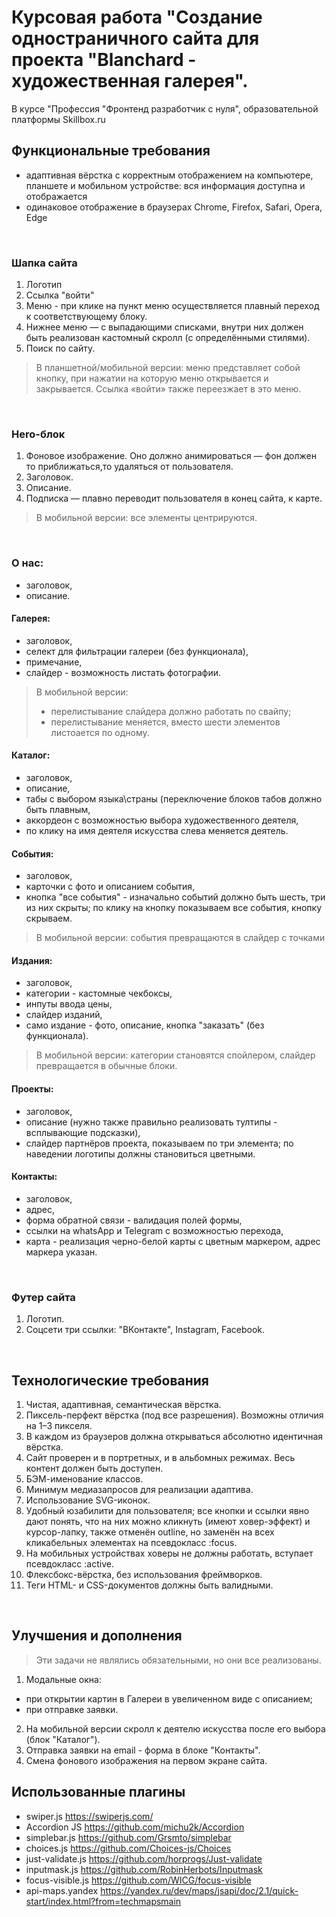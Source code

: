 <h1>
  <a href="#курсовая-работа-создание-одностраничного-сайта-для-проекта-blanchard---художественная-галерея"></a>
  Курсовая работа "Создание одностраничного сайта для проекта "Blanchard - художественная галерея".
</h1>

<p>В курсе "Профессия "Фронтенд разработчик с нуля", образовательной платформы Skillbox.ru</p>

<h2>
  <a href="#функциональные-требования"></a>
  Функциональные требования
</h2>

<ul>
  <li>адаптивная вёрстка с корректным отображением на компьютере, планшете и мобильном устройстве: вся информация доступна и отображается</li>
  <li>одинаковое отображение в браузерах Chrome, Firefox, Safari, Opera, Edge</li>
</ul>

<br>

<h3>
  <a href="#шапка-сайта"></a>
  Шапка сайта
</h3>

<ol>
  <li>Логотип</li>
  <li>Ссылка "войти"</li>
  <li>Меню - при клике на пункт меню осуществляется плавный переход к соответствующему блоку.</li>
  <li>Нижнее меню — с выпадающими списками, внутри них должен быть реализован кастомный скролл (с определёнными стилями).</li>
  <li>Поиск по сайту.</li>
</ol>

<blockquote>
  <p>В планшетной/мобильной версии:  меню представляет собой кнопку, при нажатии на которую меню открывается и закрывается. Ссылка «войти» также переезжает в это меню.</p>
</blockquote>

<br>

<h3>
  <a href="#hero-блок"></a>Hero-блок
</h3>

<ol>
  <li>Фоновое изображение. Оно должно анимироваться — фон должен то приближаться,то удаляться от пользователя.</li>
  <li>Заголовок.</li>
  <li>Описание.</li>
  <li>Подписка — плавно переводит пользователя в конец сайта, к карте.</li>
</ol>

<blockquote>
  <p>В мобильной версии: все элементы центрируются.</p>
</blockquote>

<br>

<h3>
  <a href="#основной-контент-с-семью-разделами"></a>О нас:
</h4>

<ul>
  <li>заголовок,</li>
  <li>описание.</li>
</ul>

<h4>
  <a href="#галерея"></a>Галерея:
</h4>

<ul>
  <li>заголовок,</li>
  <li>селект для фильтрации галереи (без функционала),</li>
  <li>примечание,</li>
  <li>слайдер - возможность листать фотографии.</li>
</ul>

<blockquote>
  <p>В мобильной версии:</p>
  <ul>
    <li>перелистывание слайдера должно работать по свайпу;</li>
    <li>перелистывание меняется, вместо шести элементов листоается по одному.</li>
  </ul>
</blockquote>

<h4>
  <a href="#каталог"></a>Каталог:
</h4>

<ul>
  <li>заголовок,</li>
  <li>описание,</li>
  <li>табы с выбором языка\страны (переключение блоков табов должно быть плавным,</li>
  <li>аккордеон с возможностью выбора художественного деятеля,</li>
  <li>по клику на имя деятеля искусства слева меняется деятель.</li>
</ul>

<h4>
  <a href="#события"></a>События:
</h4>

<ul>
  <li>заголовок,</li>
  <li>карточки с фото и описанием события,</li>
  <li>кнопка "все события" - изначально событий должно быть шесть, три из них скрыты; по клику на кнопку показываем все события, кнопку скрываем.</li>
</ul>

<blockquote>
  <p>В мобильной версии: события превращаются в слайдер с точками</p>
</blockquote>

<h4>
  <a href="#издания"></a>Издания:
</h4>

<ul dir="auto">
  <li>заголовок,</li>
  <li>категории - кастомные чекбоксы,</li>
  <li>инпуты ввода цены,</li>
  <li>слайдер изданий,</li>
  <li>само издание - фото, описание, кнопка "заказать" (без функционала).</li>
</ul>

<blockquote>
  <p>В мобильной версии: категории становятся спойлером, слайдер превращается в обычные блоки.</p>
</blockquote>

<h4>
  <a href="#проекты"></a>Проекты:
</h4>

<ul>
  <li>заголовок,</li>
  <li>описание (нужно также правильно реализовать тултипы - всплывающие подсказки),</li>
  <li>слайдер партнёров проекта, показываем по три элемента; по наведении логотипы должны становиться цветными.</li>
</ul>

<h4>
  <a href="#контакты"></a>Контакты:
</h4>

<ul>
  <li>заголовок,</li>
  <li>адрес,</li>
  <li>форма обратной связи - валидация полей формы,</li>
  <li>ссылки на whatsApp и Telegram с возможностью перехода,</li>
  <li>карта - реализация черно-белой карты с цветным маркером, адрес маркера указан.</li>
</ul>

<br>

<h3>
  <a href="#футер-сайта"></a>Футер сайта
</h3>

<ol>
  <li>Логотип.</li>
  <li>Соцсети три ссылки: "ВКонтакте", Instagram, Facebook.</li>
</ol>

<br>

<h2>
  <a href="#технологические-требования"></a>Технологические требования
</h2>

<ol>
  <li>Чистая, адаптивная, семантическая вёрстка.</li>
  <li>Пиксель-перфект вёрстка (под все разрешения). Возможны отличия на 1–3 пикселя.</li>
  <li>В каждом из браузеров должна открываться абсолютно идентичная вёрстка.</li>
  <li>Сайт проверен и в портретных, и в альбомных режимах. Весь контент должен быть доступен.</li>
  <li>БЭМ-именование классов.</li>
  <li>Минимум медиазапросов для реализации адаптива.</li>
  <li>Использование SVG-иконок.</li>
  <li>Удобный юзабилити для пользователя; все кнопки и ссылки явно дают понять, что на них можно кликнуть (имеют ховер-эффект) и курсор-лапку, также отменён outline, но заменён на всех кликабельных элементах на
псевдокласс :focus.</li>
  <li>На мобильных устройствах ховеры не должны работать, вступает псевдокласс :active.</li>
  <li>Флексбокс-вёрстка, без использования фреймворков.</li>
  <li>Теги HTML- и CSS-документов должны быть валидными.</li>
</ol>

<br>

<h2>
  <a href="#улучшения-и-дополнения"></a>Улучшения и дополнения
</h2>

<blockquote>
  <p>Эти задачи не являлись обязательными, но они все реализованы.</p>
</blockquote>

<ol>
  <li>Модальные окна:</li>
</ol>

<ul>
  <li>при открытии картин в Галереи в увеличенном виде с описанием;</li>
  <li>при отправке заявки.</li>
</ul>

<ol start="2">
  <li>На мобильной версии скролл к деятелю искусства после его выбора (блок "Каталог").</li>
  <li>Отправка заявки на email - форма в блоке "Контакты".</li>
  <li>Смена фонового изображения на первом экране сайта.</li>
</ol>

<h2>
  <a href="#использованные-плагины"></a>Использованные плагины
</h2>

<ul>
  <li>swiper.js <a href="https://swiperjs.com/" rel="nofollow">https://swiperjs.com/</a></li>
  <li>Accordion JS <a href="https://github.com/michu2k/Accordion" rel="nofollow">https://github.com/michu2k/Accordion</a></li>
  <li>simplebar.js <a href="https://github.com/Grsmto/simplebar">https://github.com/Grsmto/simplebar</a></li>
  <li>choices.js <a href="https://github.com/Choices-js/Choices">https://github.com/Choices-js/Choices</a></li>
  <li>just-validate.js <a href="https://github.com/horprogs/Just-validate">https://github.com/horprogs/Just-validate</a></li>
  <li>inputmask.js <a href="https://github.com/RobinHerbots/Inputmask">https://github.com/RobinHerbots/Inputmask</a></li>
  <li>focus-visible.js <a href="https://github.com/WICG/focus-visible">https://github.com/WICG/focus-visible</a></li>
  <li>api-maps.yandex <a href="https://yandex.ru/dev/maps/jsapi/doc/2.1/quick-start/index.html?from=techmapsmain" rel="nofollow">https://yandex.ru/dev/maps/jsapi/doc/2.1/quick-start/index.html?from=techmapsmain</a></li>
</ul>
